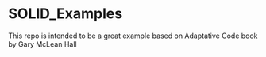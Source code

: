 # SOLID_Examples
This repo is intended to be a great example based on Adaptative Code book by Gary McLean Hall
